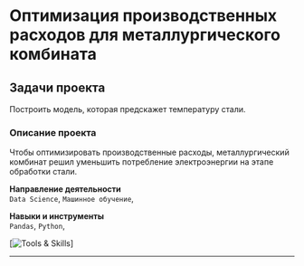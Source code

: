 # Оптимизация производственных расходов для металлургического комбината

## Задачи проекта  

Построить модель, которая предскажет температуру стали.

### Описание проекта

Чтобы оптимизировать производственные расходы, металлургический комбинат решил уменьшить потребление электроэнергии на этапе обработки стали. 

**Направление деятельности**  
`Data Science`, `Машинное обучение`,

**Навыки и инструменты**  
`Pandas`, `Python`, 

[![Tools & Skills](https://img.shields.io/badge/tools%20%26%20skills-Pandas%20%7C%20Python-success)]

---
